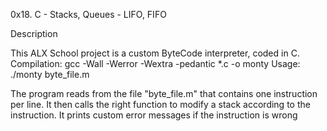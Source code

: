 0x18. C - Stacks, Queues - LIFO, FIFO

Description

This ALX School project is a custom ByteCode interpreter, coded in C. 
Compilation: gcc -Wall -Werror -Wextra -pedantic *.c -o monty Usage: ./monty byte_file.m

The program reads from the file "byte_file.m" that contains one instruction per line. It then calls the right function to modify a stack according to the instruction. It prints custom error messages if the instruction is wrong
